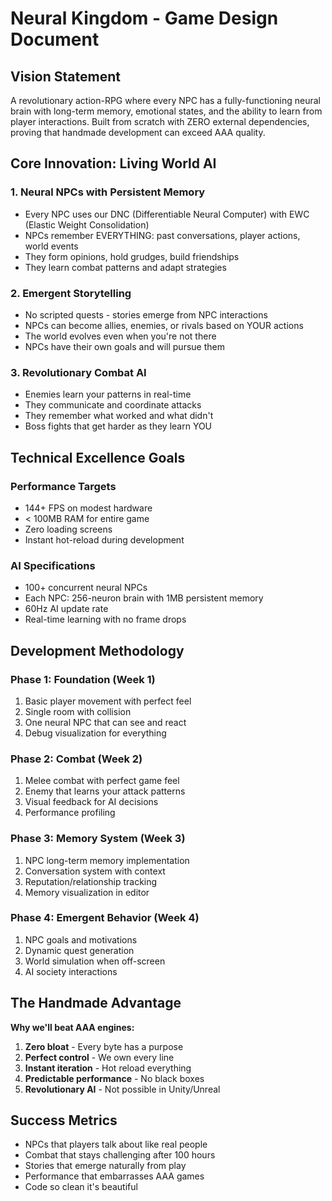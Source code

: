 # Neural Kingdom - Game Design Document

## Vision Statement
A revolutionary action-RPG where every NPC has a fully-functioning neural brain with long-term memory, emotional states, and the ability to learn from player interactions. Built from scratch with ZERO external dependencies, proving that handmade development can exceed AAA quality.

## Core Innovation: Living World AI

### 1. **Neural NPCs with Persistent Memory**
- Every NPC uses our DNC (Differentiable Neural Computer) with EWC (Elastic Weight Consolidation)
- NPCs remember EVERYTHING: past conversations, player actions, world events
- They form opinions, hold grudges, build friendships
- They learn combat patterns and adapt strategies

### 2. **Emergent Storytelling**
- No scripted quests - stories emerge from NPC interactions
- NPCs can become allies, enemies, or rivals based on YOUR actions
- The world evolves even when you're not there
- NPCs have their own goals and will pursue them

### 3. **Revolutionary Combat AI**
- Enemies learn your patterns in real-time
- They communicate and coordinate attacks
- They remember what worked and what didn't
- Boss fights that get harder as they learn YOU

## Technical Excellence Goals

### Performance Targets
- 144+ FPS on modest hardware
- < 100MB RAM for entire game
- Zero loading screens
- Instant hot-reload during development

### AI Specifications
- 100+ concurrent neural NPCs
- Each NPC: 256-neuron brain with 1MB persistent memory
- 60Hz AI update rate
- Real-time learning with no frame drops

## Development Methodology

### Phase 1: Foundation (Week 1)
1. Basic player movement with perfect feel
2. Single room with collision
3. One neural NPC that can see and react
4. Debug visualization for everything

### Phase 2: Combat (Week 2)
1. Melee combat with perfect game feel
2. Enemy that learns your attack patterns
3. Visual feedback for AI decisions
4. Performance profiling

### Phase 3: Memory System (Week 3)
1. NPC long-term memory implementation
2. Conversation system with context
3. Reputation/relationship tracking
4. Memory visualization in editor

### Phase 4: Emergent Behavior (Week 4)
1. NPC goals and motivations
2. Dynamic quest generation
3. World simulation when off-screen
4. AI society interactions

## The Handmade Advantage

**Why we'll beat AAA engines:**
1. **Zero bloat** - Every byte has a purpose
2. **Perfect control** - We own every line
3. **Instant iteration** - Hot reload everything
4. **Predictable performance** - No black boxes
5. **Revolutionary AI** - Not possible in Unity/Unreal

## Success Metrics
- NPCs that players talk about like real people
- Combat that stays challenging after 100 hours
- Stories that emerge naturally from play
- Performance that embarrasses AAA games
- Code so clean it's beautiful